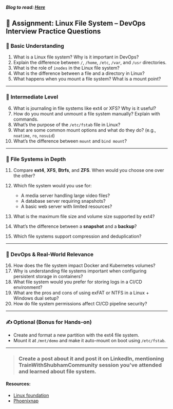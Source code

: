 ##### Blog to read: [Here](https://iemafzalhassan.notion.site/Linux-Operating-System-The-Foundation-of-DevOps-Engineering-12583d10a86f8055a898f01ff1db47bb?source=copy_link)

## **🧠 Assignment: Linux File System – DevOps Interview Practice Questions**

### 🔹 **Basic Understanding**

1. What is a Linux file system? Why is it important in DevOps?
2. Explain the difference between `/`, `/home`, `/etc`, `/var`, and `/usr` directories.
3. What is the role of `inodes` in the Linux file system?
4. What is the difference between a file and a directory in Linux?
5. What happens when you mount a file system? What is a mount point?

---

### 🔹 **Intermediate Level**

6. What is journaling in file systems like ext4 or XFS? Why is it useful?
7. How do you mount and unmount a file system manually? Explain with commands.
8. What’s the purpose of the `/etc/fstab` file in Linux?
9. What are some common mount options and what do they do? (e.g., `noatime`, `ro`, `nosuid`)
10. What’s the difference between `mount` and `bind mount`?

---

### 🔹 **File Systems in Depth**

11. Compare **ext4**, **XFS**, **Btrfs**, and **ZFS**. When would you choose one over the other?
12. Which file system would you use for:

    * A media server handling large video files?
    * A database server requiring snapshots?
    * A basic web server with limited resources?
13. What is the maximum file size and volume size supported by ext4?
14. What’s the difference between a **snapshot** and a **backup**?
15. Which file systems support compression and deduplication?

---

### 🔹 **DevOps & Real-World Relevance**

16. How does the file system impact Docker and Kubernetes volumes?
17. Why is understanding file systems important when configuring persistent storage in containers?
18. What file system would you prefer for storing logs in a CI/CD environment?
19. What are the pros and cons of using exFAT or NTFS in a Linux + Windows dual setup?
20. How do file system permissions affect CI/CD pipeline security?

---

### ✍️ Optional (Bonus for Hands-on)

* Create and format a new partition with the ext4 file system.
* Mount it at `/mnt/demo` and make it auto-mount on boot using `/etc/fstab`.

---


>
> ### Create a post about it and post it on LinkedIn, mentioning TrainWithShubhamCommunity session you've attended and learned about file system.


#### Resources:

- [Linux foundation](https://www.linuxfoundation.org/blog/blog/classic-sysadmin-the-linux-filesystem-explained)
- [Phoenixnap](https://phoenixnap.com/kb/linux-file-system)
